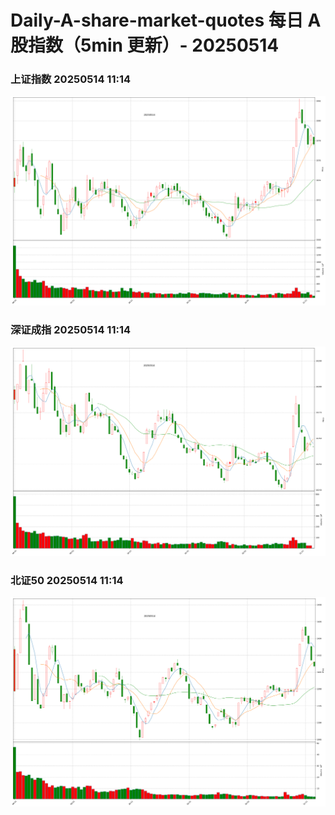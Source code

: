 
# Daily-A-share-market-quotes 每日 A 股指数（5min 更新）- 20250514

### 上证指数 20250514 11:14
![](./fig/2025/5/20250514-sh000001.png)

### 深证成指 20250514 11:14
![](./fig/2025/5/20250514-sz399001.png)

### 北证50 20250514 11:14
![](./fig/2025/5/20250514-bj899050.png)
